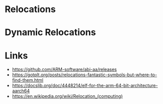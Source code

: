 Relocations
===========

# Dynamic Relocations

# Links

- https://github.com/ARM-software/abi-aa/releases
- https://gotplt.org/posts/relocations-fantastic-symbols-but-where-to-find-them.html
- https://docslib.org/doc/4448214/elf-for-the-arm-64-bit-architecture-aarch64
- https://en.wikipedia.org/wiki/Relocation_(computing)

